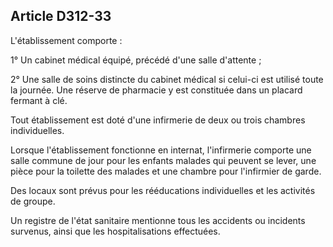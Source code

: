 ## Article D312-33

L'établissement comporte :

1° Un cabinet médical équipé, précédé d'une salle d'attente ;

2° Une salle de soins distincte du cabinet médical si celui-ci est utilisé toute la journée. Une réserve de
pharmacie y est constituée dans un placard fermant à clé.

Tout établissement est doté d'une infirmerie de deux ou trois chambres individuelles.

Lorsque l'établissement fonctionne en internat, l'infirmerie comporte une salle commune de jour pour les
enfants malades qui peuvent se lever, une pièce pour la toilette des malades et une chambre pour l'infirmier
de garde.

Des locaux sont prévus pour les rééducations individuelles et les activités de groupe.

Un registre de l'état sanitaire mentionne tous les accidents ou incidents survenus, ainsi que les
hospitalisations effectuées.

